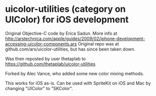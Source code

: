 # uicolor-utilities (category on UIColor) for iOS development

Original Objective-C code by Erica Sadun.
More info at http://arstechnica.com/apple/guides/2009/02/iphone-development-accessing-uicolor-components.ars
Original repo was at github.com/ars/uicolor-utilities, but has since been taken down.

Was then reposted by user thetaplab to https://github.com/thetaplab/uicolor-utilities

Forked by Alec Vance, who added some new color mixing methods.

This works for iOS as-is. Can be used with SpriteKit on iOS and Mac by changing "UIColor" to "SKColor".
